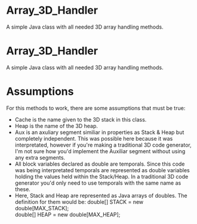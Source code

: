 # Array_3D_Handler
A simple Java class with all needed 3D array handling methods.
# Array_3D_Handler
A simple Java class with all needed 3D array handling methods.
<br>
<h1>Assumptions</h1>
<p>
For this methods to work, there are some assumptions that must be true:
<ul>
<li>
Cache is the name given to the 3D stack in this class.
</li>
<li>
Heap is the name of the 3D heap.
</li>
<li>
Aux is an axuliary segment similiar in properties as Stack & Heap but completely independent. This was possible
here because it was interpretated, however if you're making a traditional 3D code generator, I'm not sure how
you'd implement the Auxiliar segment without using any extra segments.
</li>
<li>
All block variables declared as double are temporals. Since this code was being interpretated temporals are
represented as double variables holding the values held within the Stack/Heap. In a traditional 3D code generator you'd only
need to use temporals with the same name as these.
</li>
<li>
Here, Stack and Heap are represented as Java arrays of doubles. The definition for them would be:
double[] STACK = new double[MAX_STACK];</br>
double[] HEAP = new double[MAX_HEAP];</br>
</li>
</ul>
</p>
